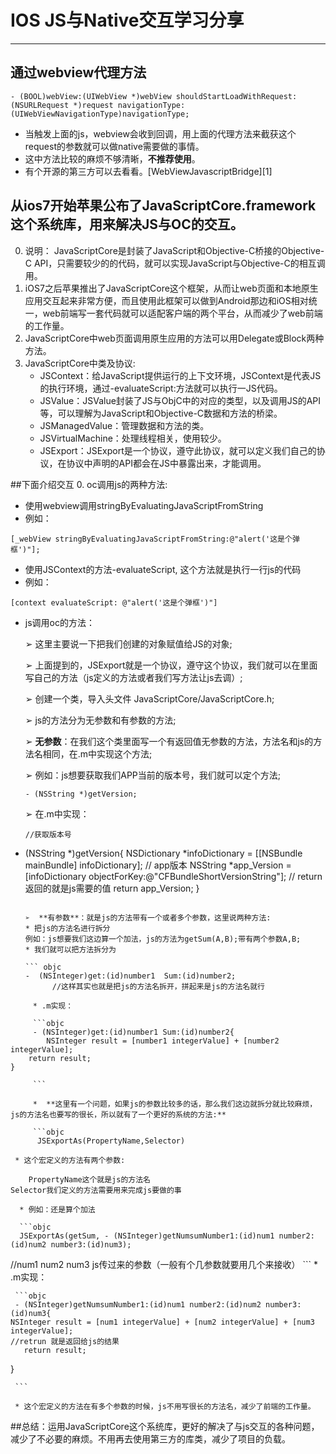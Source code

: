 # IOS  JS与Native交互学习分享

------
## 通过webview代理方法
```objc
- (BOOL)webView:(UIWebView *)webView shouldStartLoadWithRequest:(NSURLRequest *)request navigationType:(UIWebViewNavigationType)navigationType;
```
* 当触发上面的js，webview会收到回调，用上面的代理方法来截获这个request的参数就可以做native需要做的事情。
* 这中方法比较的麻烦不够清晰，**不推荐使用**。
* 有个开源的第三方可以去看看。[WebViewJavascriptBridge][1]

## 从ios7开始苹果公布了JavaScriptCore.framework 这个系统库，用来解决JS与OC的交互。
0. 说明： JavaScriptCore是封装了JavaScript和Objective-C桥接的Objective-C API，只需要较少的的代码，就可以实现JavaScript与Objective-C的相互调用。
0. iOS7之后苹果推出了JavaScriptCore这个框架，从而让web页面和本地原生应用交互起来非常方便，而且使用此框架可以做到Android那边和iOS相对统一，web前端写一套代码就可以适配客户端的两个平台，从而减少了web前端的工作量。
0. JavaScriptCore中web页面调用原生应用的方法可以用Delegate或Block两种方法。
0. JavaScriptCore中类及协议:
   * JSContext：给JavaScript提供运行的上下文环境，JSContext是代表JS的执行环境，通过-evaluateScript:方法就可以执行一JS代码。
   * JSValue：JSValue封装了JS与ObjC中的对应的类型，以及调用JS的API等，可以理解为JavaScript和Objective-C数据和方法的桥梁。
   * JSManagedValue：管理数据和方法的类。
   * JSVirtualMachine：处理线程相关，使用较少。
   * JSExport：JSExport是一个协议，遵守此协议，就可以定义我们自己的协议，在协议中声明的API都会在JS中暴露出来，才能调用。
   
##下面介绍交互
0. oc调用js的两种方法:
   * 使用webview调用stringByEvaluatingJavaScriptFromString  
   * 例如：
   
   ```
   [_webView stringByEvaluatingJavaScriptFromString:@"alert('这是个弹框')"];
   ```
   * 使用JSContext的方法-evaluateScript,	这个方法就是执行一行js的代码
   * 例如：
   
   ```objc
   [context evaluateScript: @"alert('这是个弹框')"]
   ```
   * js调用oc的方法：
   
     ➢	这里主要说一下把我们创建的对象赋值给JS的对象;
     
     ➢	上面提到的，JSExport就是一个协议，遵守这个协议，我们就可以在里面写自己的方法（js定义的方法或者我们写方法让js去调）;
     
     ➢	创建一个类，导入头文件 JavaScriptCore/JavaScriptCore.h;
     
     ➢	js的方法分为无参数和有参数的方法;
     
     ➢  **无参数**：在我们这个类里面写一个有返回值无参数的方法，方法名和js的方法名相同，在.m中实现这个方法;
     
     ➢	例如：js想要获取我们APP当前的版本号，我们就可以定个方法;
     
     ```objc
     - (NSString *)getVersion;
     ```
     
     ➢	在.m中实现：
     
     ```objc 
     //获取版本号
- (NSString *)getVersion{
    NSDictionary *infoDictionary = [[NSBundle mainBundle] infoDictionary];
    // app版本
    NSString *app_Version = [infoDictionary objectForKey:@"CFBundleShortVersionString"];
    // return 返回的就是js需要的值
    return app_Version;
}
     ```
     
     ➢	**有参数**：就是js的方法带有一个或者多个参数，这里说两种方法:
     * 把js的方法名进行拆分
     例如：js想要我们这边算一个加法，js的方法为getSum(A,B);带有两个参数A,B;
     * 我们就可以把方法拆分为

     ``` objc 
     -	(NSInteger)get:(id)number1  Sum:(id)number2;
           //这样其实也就是把js的方法名拆开，拼起来是js的方法名就行
```
     * .m实现：
     
     ```objc 
     - (NSInteger)get:(id)number1 Sum:(id)number2{
        NSInteger result = [number1 integerValue] + [number2 integerValue];
    return result;
}

     ```
     
     *	**这里有一个问题，如果js的参数比较多的话，那么我们这边就拆分就比较麻烦，js的方法名也要写的很长，所以就有了一个更好的系统的方法:**
     
     ```objc
      JSExportAs(PropertyName,Selector)
```
     * 这个宏定义的方法有两个参数:
     
       	PropertyName这个就是js的方法名
	Selector我们定义的方法需要用来完成js要做的事
      
      * 例如：还是算个加法

      ```objc
      JSExportAs(getSum, - (NSInteger)getNumsumNumber1:(id)num1 number2:(id)num2 number3:(id)num3);
//num1  num2   num3  js传过来的参数（一般有个几参数就要用几个来接收）
      ```
     * .m实现：
     
     
     ```objc
     - (NSInteger)getNumsumNumber1:(id)num1 number2:(id)num2 number3:(id)num3{
    NSInteger result = [num1 integerValue] + [num2 integerValue] + [num3 integerValue];
    //retrun 就是返回给js的结果
       return result;
}

     ```
    
     * 这个宏定义的方法在有多个参数的时候，js不用写很长的方法名，减少了前端的工作量。
     
##总结：运用JavaScriptCore这个系统库，更好的解决了与js交互的各种问题，减少了不必要的麻烦。不用再去使用第三方的库类，减少了项目的负载。
  




